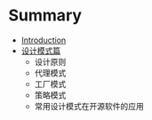 # Summary

* [Introduction](README.md)
* [设计模式篇](she-ji-mo-shi-pian.md)
  * 设计原则
  * 代理模式
  * 工厂模式
  * 策略模式
  * 常用设计模式在开源软件的应用

